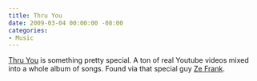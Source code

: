 ```yaml
---
title: Thru You
date: 2009-03-04 00:00:00 -08:00
categories:
- Music
---
```


<p><a href="http://thru-you.com/">Thru You</a> is something pretty special. A ton of real Youtube videos mixed into a whole album of songs. Found via that special guy <a href="https://twitter.com/zefrank/status/1279900450">Ze Frank</a>.</p>
